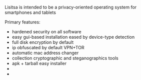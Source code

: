 Lisitsa is intended to be a privacy-oriented operating system for smartphones and tablets 

Primary features:
- hardened security on all software
- easy gui-based installation eased by device-type detection
- full disk encryption by default
- ip obfuscated by default VPN+TOR
- automatic mac address changer 
- collection cryptographic and steganographics tools
- apk + tarball easy installer
- 
- 
